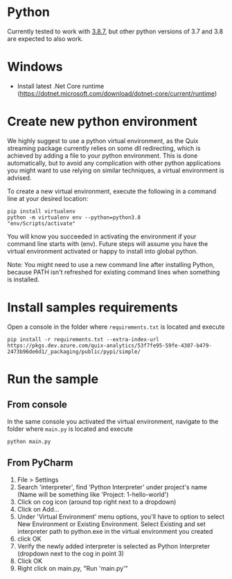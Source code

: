 # Python
Currently tested to work with [3.8.7](https://www.python.org/downloads/release/python-387/), but other python versions of 3.7 and 3.8 are expected to also work.

# Windows
- Install latest .Net Core runtime (https://dotnet.microsoft.com/download/dotnet-core/current/runtime)


# Create new python environment
We highly suggest to use a python virtual environment, as the Quix streaming package currently relies on some dll redirecting, which is achieved by adding a file to your python environment. This is done automatically, but to avoid any complication with other python applications you might want to use relying on similar techniques, a virtual environment is advised.

To create a new virtual environment, execute the following in a command line at your desired location:
```
pip install virtualenv
python -m virtualenv env --python=python3.8
"env/Scripts/activate"
```
You will know you succeeded in activating the environment if your command line starts with (env). Future steps will assume you have the virtual environment activated or happy to install into global python.

Note: You might need to use a new command line after installing Python, because PATH isn't refreshed for existing command lines when something is installed.

# Install samples requirements
Open a console in the folder where `requirements.txt` is located and execute
```
pip install -r requirements.txt --extra-index-url https://pkgs.dev.azure.com/quix-analytics/53f7fe95-59fe-4307-b479-2473b96de6d1/_packaging/public/pypi/simple/
```

# Run the sample
## From console
In the same console you activated the virtual environment, navigate to the folder where `main.py` is located and execute
```
python main.py
```
## From PyCharm
1) File > Settings
2) Search 'interpreter', find 'Python Interpreter' under project's name (Name will be something like 'Project: 1-hello-world')
3) Click on cog icon (around top right next to a dropdown)
4) Click on Add...
5) Under 'Virtual Environment' menu options, you'll have to option to select New Environment or Existing Environment. Select Existing and set interpreter path to python.exe in the virtual environment you created
6) click OK
7) Verify the newly added interpreter is selected as Python Interpreter (dropdown next to the cog in point 3)
8) Click OK
9) Right click on main.py, "Run 'main.py'"